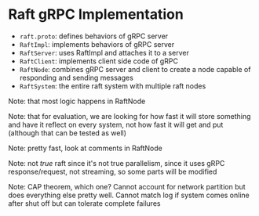# Raft gRPC Implementation

* ``raft.proto``: defines behaviors of gRPC server  
* ``RaftImpl``: implements behaviors of gRPC server
* ``RaftServer``: uses RaftImpl and attaches it to a server
* ``RaftClient``: implements client side code of gRPC
* ``RaftNode``: combines gRPC server and client to create a node capable of responding and sending messages
* ``RaftSystem``: the entire raft system with multiple raft nodes

Note: that most logic happens in RaftNode

Note: that for evaluation, we are looking for how fast it will store something and have it reflect
on every system, not how fast it will get and put (although that can be tested as well)

Note: pretty fast, look at comments in RaftNode

Note: not *true* raft since it's not true parallelism, since it uses gRPC response/request, not streaming, so some parts will be modified

Note: CAP theorem, which one? Cannot account for network partition but does everything else pretty well. Cannot match log if system comes online after shut off 
but can tolerate complete failures